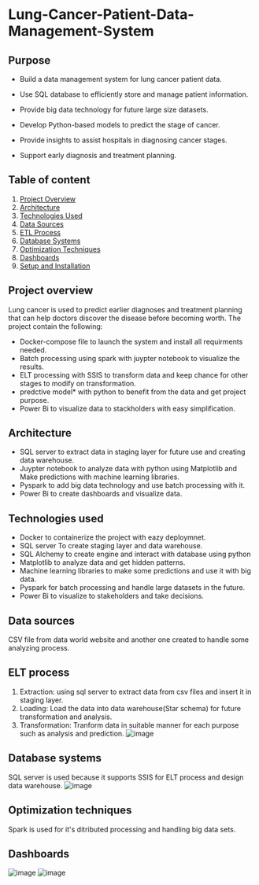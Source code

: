 # Lung-Cancer-Patient-Data-Management-System
## Purpose
* Build a data management system for lung cancer patient data.
  
* Use SQL database to efficiently store and manage patient information.
  
* Provide big data technology for future large size datasets.
  
* Develop Python-based models to predict the stage of cancer.
  
* Provide insights to assist hospitals in diagnosing cancer stages.
  
* Support early diagnosis and treatment planning.

## Table of content
1. [Project Overview](#project-overview)
2. [Architecture](#architecture)
3. [Technologies Used](#technologies-used)
4. [Data Sources](#data-sources)
5. [ETL Process](#etl-process)
6. [Database Systems](#database-systems)
7. [Optimization Techniques](#optimization-techniques)
8. [Dashboards](#dashboards)
9. [Setup and Installation](#setup-and-installation)

## Project overview
Lung cancer is used to predict earlier diagnoses and treatment planning that can help doctors discover the disease before becoming worth. The project contain the following:

- Docker-compose file to launch the system and install all requirments needed.
- Batch processing using spark with juypter notebook to visualize the results.
- ELT processing with SSIS to transform data and keep chance for other stages to modify on transformation.
- predctive model* with python to benefit from the data and get project purpose.
- Power Bi to visualize data to stackholders with easy simplification.
  
## Architecture
- SQL server to extract data in staging layer for future use and creating data warehouse.
- Juypter notebook to analyze data with python using Matplotlib and Make predictions with machine learning libraries.
- Pyspark to add big data technology and use batch processing with it.
- Power Bi to create dashboards and visualize data.
  
## Technologies used
- Docker to containerize the project with eazy deploymnet.
- SQL server To create staging layer and data warehouse.
- SQL Alchemy to create engine and interact with database using python
- Matplotlib to analyze data and get hidden patterns.
- Machine learning libraries to make some predictions and use it with big data.
- Pyspark for batch processing and handle large datasets in the future.
- Power Bi to visualize to stakeholders and take decisions.

## Data sources
CSV file from data world website and another one created to handle some analyzing process.

## ELT process
1. Extraction: using sql server to extract data from csv files and insert it in staging layer.
2. Loading: Load the data into data warehouse(Star schema) for future transformation and analysis.
3. Transformation: Tranform data in suitable manner for each purpose such as analysis and prediction.
   ![image](https://github.com/user-attachments/assets/84fa9b1c-7e38-499c-b5f3-4dfaca0f4170)

## Database systems
SQL server is used because it supports SSIS for ELT process and design data warehouse.
![image](https://github.com/user-attachments/assets/1836fb15-e212-4af2-baa7-cc64278a46e6)

## Optimization techniques
Spark is used for it's ditributed processing and handling big data sets.

## Dashboards
![image](https://github.com/user-attachments/assets/56fe3bf8-2c0e-468c-b363-9e63d62fc487)
![image](https://github.com/user-attachments/assets/92f0afcc-8517-4c65-bf2a-65da446b4f3d)

